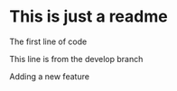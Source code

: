 # This is just a readme

The first line of code

This line is from the develop branch

Adding a new feature